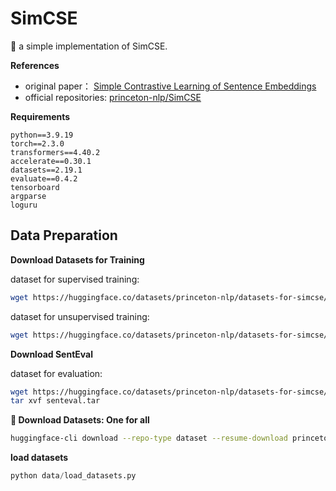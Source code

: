 # SimCSE

🐣 a simple implementation of SimCSE.

**References**
- original paper： [Simple Contrastive Learning of Sentence Embeddings](https://arxiv.org/abs/2104.08821)
- official repositories: [princeton-nlp/SimCSE](https://github.com/princeton-nlp/SimCSE)

**Requirements**

```
python==3.9.19
torch==2.3.0
transformers==4.40.2
accelerate==0.30.1
datasets==2.19.1
evaluate==0.4.2
tensorboard
argparse
loguru
```

## Data Preparation

**Download Datasets for Training**

dataset for supervised training:

```bash
wget https://huggingface.co/datasets/princeton-nlp/datasets-for-simcse/resolve/main/nli_for_simcse.csv
```

dataset for unsupervised training:

```bash
wget https://huggingface.co/datasets/princeton-nlp/datasets-for-simcse/resolve/main/wiki1m_for_simcse.txt
```

**Download SentEval**

dataset for evaluation:

```bash
wget https://huggingface.co/datasets/princeton-nlp/datasets-for-simcse/resolve/main/senteval.tar
tar xvf senteval.tar
```

**🤣 Download Datasets: One for all**

```bash
huggingface-cli download --repo-type dataset --resume-download princeton-nlp/datasets-for-simcse --local-dir data
```

**load datasets**

```python
python data/load_datasets.py
```
